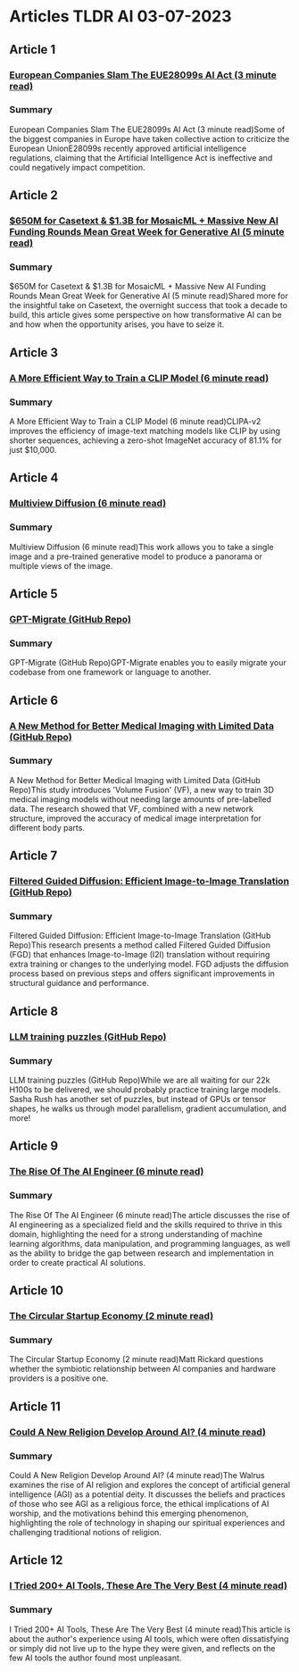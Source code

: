 # Articles TLDR AI 03-07-2023

## Article 1
### [European Companies Slam The EUE28099s AI Act (3 minute read)](https://tldr.tech)
### Summary 
 European Companies Slam The EUE28099s AI Act (3 minute read)Some of the biggest companies in Europe have taken collective action to criticize the European UnionE28099s recently approved artificial intelligence regulations, claiming that the Artificial Intelligence Act is ineffective and could negatively impact competition.

## Article 2
### [$650M for Casetext & $1.3B for MosaicML + Massive New AI Funding Rounds Mean Great Week for Generative AI (5 minute read)](https://tldr.tech)
### Summary 
 $650M for Casetext & $1.3B for MosaicML + Massive New AI Funding Rounds Mean Great Week for Generative AI (5 minute read)Shared more for the insightful take on Casetext, the overnight success that took a decade to build, this article gives some perspective on how transformative AI can be and how when the opportunity arises, you have to seize it.

## Article 3
### [A More Efficient Way to Train a CLIP Model (6 minute read)](https://tldr.tech)
### Summary 
 A More Efficient Way to Train a CLIP Model (6 minute read)CLIPA-v2 improves the efficiency of image-text matching models like CLIP by using shorter sequences, achieving a zero-shot ImageNet accuracy of 81.1% for just $10,000.

## Article 4
### [Multiview Diffusion (6 minute read)](https://tldr.tech)
### Summary 
 Multiview Diffusion (6 minute read)This work allows you to take a single image and a pre-trained generative model to produce a panorama or multiple views of the image.

## Article 5
### [GPT-Migrate (GitHub Repo)](https://tldr.tech)
### Summary 
 GPT-Migrate (GitHub Repo)GPT-Migrate enables you to easily migrate your codebase from one framework or language to another.

## Article 6
### [A New Method for Better Medical Imaging with Limited Data (GitHub Repo)](https://tldr.tech)
### Summary 
 A New Method for Better Medical Imaging with Limited Data (GitHub Repo)This study introduces 'Volume Fusion' (VF), a new way to train 3D medical imaging models without needing large amounts of pre-labelled data. The research showed that VF, combined with a new network structure, improved the accuracy of medical image interpretation for different body parts.

## Article 7
### [Filtered Guided Diffusion: Efficient Image-to-Image Translation (GitHub Repo)</strong>](https://tldr.tech)
### Summary 
 Filtered Guided Diffusion: Efficient Image-to-Image Translation (GitHub Repo)</strong>This research presents a method called Filtered Guided Diffusion (FGD) that enhances Image-to-Image (I2I) translation without requiring extra training or changes to the underlying model. FGD adjusts the diffusion process based on previous steps and offers significant improvements in structural guidance and performance.

## Article 8
### [LLM training puzzles (GitHub Repo)](https://tldr.tech)
### Summary 
 LLM training puzzles (GitHub Repo)While we are all waiting for our 22k H100s to be delivered, we should probably practice training large models. Sasha Rush has another set of puzzles, but instead of GPUs or tensor shapes, he walks us through model parallelism, gradient accumulation, and more!

## Article 9
### [The Rise Of The AI Engineer (6 minute read)](https://tldr.tech)
### Summary 
 The Rise Of The AI Engineer (6 minute read)The article discusses the rise of AI engineering as a specialized field and the skills required to thrive in this domain, highlighting the need for a strong understanding of machine learning algorithms, data manipulation, and programming languages, as well as the ability to bridge the gap between research and implementation in order to create practical AI solutions.

## Article 10
### [The Circular Startup Economy (2 minute read)](https://tldr.tech)
### Summary 
 The Circular Startup Economy (2 minute read)Matt Rickard questions whether the symbiotic relationship between AI companies and hardware providers is a positive one.

## Article 11
### [Could A New Religion Develop Around AI? (4 minute read)](https://tldr.tech)
### Summary 
 Could A New Religion Develop Around AI? (4 minute read)The Walrus examines the rise of AI religion and explores the concept of artificial general intelligence (AGI) as a potential deity. It discusses the beliefs and practices of those who see AGI as a religious force, the ethical implications of AI worship, and the motivations behind this emerging phenomenon, highlighting the role of technology in shaping our spiritual experiences and challenging traditional notions of religion.

## Article 12
### [I Tried 200+ AI Tools, These Are The Very Best (4 minute read)](https://tldr.tech)
### Summary 
 I Tried 200+ AI Tools, These Are The Very Best (4 minute read)This article is about the author's experience using AI tools, which were often dissatisfying or simply did not live up to the hype they were given, and reflects on the few AI tools the author found most unpleasant.

